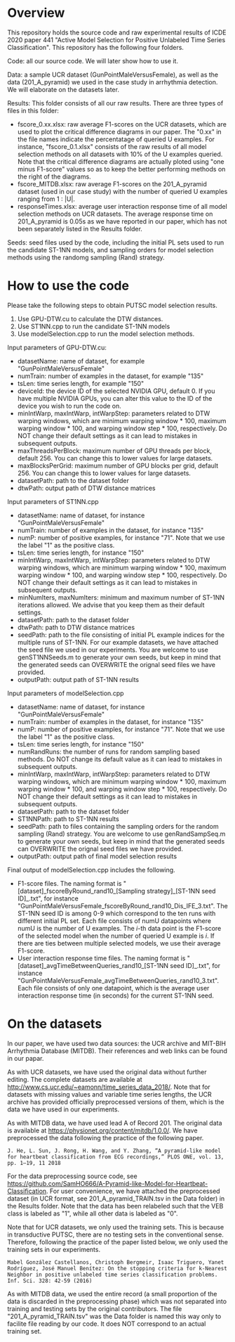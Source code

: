 # Overview
This repository holds the source code and raw experimental results of ICDE 2020 paper 441 "Active Model Selection for Positive Unlabeled Time Series Classification". This repository has the following four folders.

Code: all our source code. We will later show how to use it.

Data: a sample UCR dataset (GunPointMaleVersusFemale), as well as the data (201_A_pyramid) we used in the case study in arrhythmia detection. We will elaborate on the datasets later.
    
Results: This folder consists of all our raw results. There are three types of files in this folder:
- fscore_0.xx.xlsx: raw average F1-scores on the UCR datasets, which are used to plot the critical difference diagrams in our paper. The "0.xx" in the file names indicate the percentatage of queried U examples. For instance, "fscore_0.1.xlsx" consists of the raw results of all model selection methods on all datasets with 10% of the U examples queried. Note that the critical difference diagrams are actually ploted using "one minus F1-score" values so as to keep the better performing methods on the right of the diagrams.
- fscore_MITDB.xlsx: raw average F1-scores on the 201_A_pyramid dataset (used in our case study) with the number of queried U examples ranging from 1 : |U|.
- responseTimes.xlsx: average user interaction response time of all model selection methods on UCR datasets. The average response time on 201_A_pyramid is 0.05s as we have reported in our paper, which has not been separately listed in the Results folder.

Seeds: seed files used by the code, including the initial PL sets used to run the candidate ST-1NN models, and sampling orders for model selection methods using the randomg sampling (Rand) strategy.

# How to use the code
Please take the following steps to obtain PUTSC model selection results.
1. Use GPU-DTW.cu to calculate the DTW distances.
2. Use ST1NN.cpp to run the candidate ST-1NN models
3. Use modelSelection.cpp to run the model selection methods.

Input parameters of GPU-DTW.cu:
- datasetName: name of dataset, for example "GunPointMaleVersusFemale"
- numTrain: number of examples in the dataset, for example "135"
- tsLen: time series length, for example "150"
- deviceId: the device ID of the selected NVIDIA GPU, default 0. If you have multiple NVIDIA GPUs, you can alter this value to the ID of the device you wish to run the code on.
- minIntWarp, maxIntWarp, intWarpStep: parameters related to DTW warping windows, which are minimum warping window * 100, maximum warping window * 100, and warping window step * 100, respectively. Do NOT change their default settings as it can lead to mistakes in subsequent outputs.
- maxThreadsPerBlock: maximum number of GPU threads per block, default 256. You can change this to lower values for large datasets.
- maxBlocksPerGrid: maximum number of GPU blocks per grid, default 256. You can change this to lower values for large datasets.
- datasetPath: path to the dataset folder
- dtwPath: output path of DTW distance matrices

Input parameters of ST1NN.cpp
- datasetName: name of dataset, for instance "GunPointMaleVersusFemale"
- numTrain: number of examples in the dataset, for instance "135"
- numP: number of positive examples, for instance "71". Note that we use the label "1" as the positive class.
- tsLen: time series length, for instance "150"
- minIntWarp, maxIntWarp, intWarpStep: parameters related to DTW warping windows, which are minimum warping window * 100, maximum warping window * 100, and warping window step * 100, respectively. Do NOT change their default settings as it can lead to mistakes in subsequent outputs.
- minNumIters, maxNumIters: minimum and maximum number of ST-1NN iterations allowed. We advise that you keep them as their default settings.
- datasetPath: path to the dataset folder
- dtwPath: path to DTW distance matrices
- seedPath: path to the file consisting of initial PL example indices for the multiple runs of ST-1NN. For our example datasets, we have attached the seed file we used in our experiments. You are welcome to use genST1NNSeeds.m to generate your own seeds, but keep in mind that the generated seeds can OVERWRITE the orignal seed files we have provided.
- outputPath: output path of ST-1NN results

Input parameters of modelSelection.cpp
- datasetName: name of dataset, for instance "GunPointMaleVersusFemale"
- numTrain: number of examples in the dataset, for instance "135"
- numP: number of positive examples, for instance "71". Note that we use the label "1" as the positive class.
- tsLen: time series length, for instance "150"
- numRandRuns: the number of runs for random sampling based methods. Do NOT change its default value as it can lead to mistakes in subsequent outputs.
- minIntWarp, maxIntWarp, intWarpStep: parameters related to DTW warping windows, which are minimum warping window * 100, maximum warping window * 100, and warping window step * 100, respectively. Do NOT change their default settings as it can lead to mistakes in subsequent outputs.
- datasetPath: path to the dataset folder 
- ST1NNPath: path to ST-1NN results
- seedPath: path to files containing the sampling orders for the random sampling (Rand) strategy. You are welcome to use genRandSampSeq.m to generate your own seeds, but keep in mind that the generated seeds can OVERWRITE the orignal seed files we have provided.
- outputPath: output path of final model selection results

Final output of modelSelection.cpp includes the following.
- F1-score files. The naming format is "\[dataset\]\_fscoreByRound\_rand10\_\[Sampling strategy\]\_\[ST-1NN seed ID\]\_.txt", for instance "GunPointMaleVersusFemale_fscoreByRound_rand10_Dis_IFE_3.txt". The ST-1NN seed ID is among 0-9 which correspond to the ten runs with different initial PL set. Each file consists of numU datapoints where numU is the number of U examples. The _i_-th data point is the F1-score of the selected model when the number of queried U example is _i_. If there are ties between multiple selected models, we use their average F1-score.
- User interaction response time files. The naming format is "\[dataset\]\_avgTimeBetweenQueries_rand10\_\[ST-1NN seed ID\]\_.txt", for instance "GunPointMaleVersusFemale_avgTimeBetweenQueries_rand10_3.txt". Each file consists of only one datapoint, which is the average user interaction response time (in seconds) for the current ST-1NN seed.

# On the datasets
In our paper, we have used two data sources: the UCR archive and MIT-BIH Arrhythmia Database (MITDB). Their references and web links can be found in our papar.

As with UCR datasets, we have used the original data without further editing. The complete datasets are available at http://www.cs.ucr.edu/~eamonn/time_series_data_2018/. Note that for datasets with missing values and variable time series lengths, the UCR archive has provided officially preprocessed versions of them, which is the data we have used in our experiments.

As with MITDB data, we have used lead A of Record 201. The original data is available at https://physionet.org/content/mitdb/1.0.0/. We have preprocessed the data following the practice of the following paper. 

    J. He, L. Sun, J. Rong, H. Wang, and Y. Zhang, “A pyramid-like model for heartbeat classification from ECG recordings,” PLOS ONE, vol. 13, pp. 1–19, 11 2018

For the data preprocessing source code, see https://github.com/SamHO666/A-Pyramid-like-Model-for-Heartbeat-Classification. For user convenience, we have attached the preprocessed dataset (in UCR format, see 201_A_pyramid_TRAIN.tsv in the Data folder) in the Results folder. Note that the data has been relabeled such that the VEB class is labeled as "1", while all other data is labeled as "0".

Note that for UCR datasets, we only used the training sets. This is because in transductive PUTSC, there are no testing sets in the conventional sense. Therefore, following the practice of the paper listed below, we only used the training sets in our experiments.

    Mabel González Castellanos, Christoph Bergmeir, Isaac Triguero, Yanet Rodríguez, José Manuel Benítez: On the stopping criteria for k-Nearest Neighbor in positive unlabeled time series classification problems. Inf. Sci. 328: 42-59 (2016)
    
As with MITDB data, we used the entire record (a small proportion of the data is discarded in the preprocessing phase) which was not separated into training and testing sets by the original contributors. The file "201_A_pyramid_TRAIN.tsv" was the Data folder is named this way only to facilite file reading by our code. It does NOT correspond to an actual training set.
